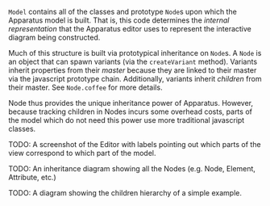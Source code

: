 `Model` contains all of the classes and prototype `Node`s upon which the Apparatus model is built. That is, this code determines the *internal representation* that the Apparatus editor uses to represent the interactive diagram being constructed.

Much of this structure is built via prototypical inheritance on `Node`s. A `Node` is an object that can spawn variants (via the `createVariant` method). Variants inherit properties from their *master* because they are linked to their master via the javascript prototype chain. Additionally, variants inherit *children* from their master. See `Node.coffee` for more details.

Node thus provides the unique inheritance power of Apparatus. However, because tracking children in Nodes incurs some overhead costs, parts of the model which do not need this power use more traditional javascript classes.

TODO: A screenshot of the Editor with labels pointing out which parts of the view correspond to which part of the model.

TODO: An inheritance diagram showing all the Nodes (e.g. Node, Element, Attribute, etc.)

TODO: A diagram showing the children hierarchy of a simple example.
